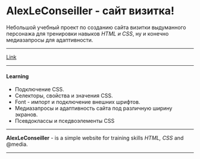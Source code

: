 # AlexLeConseiller - сайт визитка!

Небольшой учебный проект по созданию сайта визитки выдуманного персонажа для тренировки навыков _HTML и CSS_, ну и конечно медиазапросы для адаптивности.

---

<a href="https://golovanovalex.github.io/AlexLeConseiller/" target="_blank">Link</a>

---

#### Learning

- Подключение CSS.
- Селекторы, свойства и значения CSS.
- Font - импорт и подключение внешних шрифтов.
- Медиазапросы и адаптивность сайта под различную ширину экранов.
- Псевдоклассы и пседвоэлементы CSS

---

**AlexLeConseiller** - is a simple website for training skills _HTML, CSS_ and @media.

---
